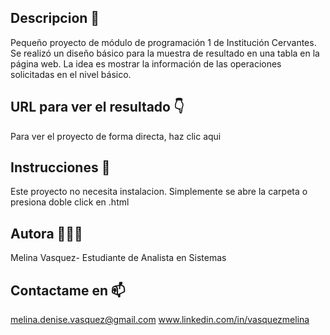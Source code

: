 ## Descripcion 👯
Pequeño proyecto de módulo de programación 1 de Institución Cervantes. Se realizó un diseño básico para la muestra de resultado en una tabla en la página web. La idea es mostrar la información de las operaciones solicitadas en el nivel básico.

## URL para ver el resultado 👇
Para ver el proyecto de forma directa, haz clic aqui 

## Instrucciones 📝
Este proyecto no necesita instalacion. Simplemente se abre la carpeta o presiona doble click en .html

## Autora 👨🏻‍💻
Melina Vasquez- Estudiante de Analista en Sistemas

## Contactame en 📫
melina.denise.vasquez@gmail.com
www.linkedin.com/in/vasquezmelina